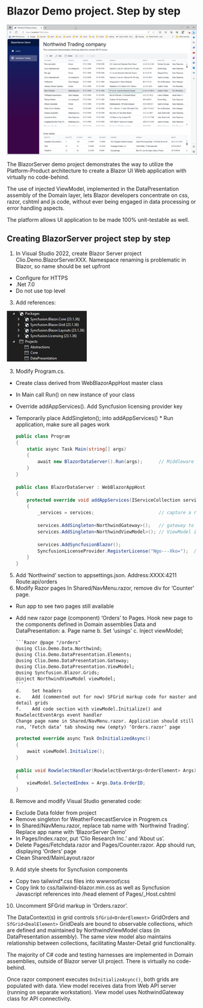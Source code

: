 # Blazor Demo project. Step by step

![Blazor demo](assets/images/BlazorDemo.png)

The BlazorServer demo project demonstrates the way to utilize the Platform-Product architecture to create a Blazor UI Web application with virtually no code-behind. 

The use of injected ViewModel, implemented in the DataPresentation assembly of the Domain layer, lets Blazor developers concentrate on css, razor, cshtml and js code, without ever being engaged in data processing or error handling aspects.

The platform allows UI application to be made 100% unit-testable as well.

## Creating BlazorServer project step by step

1.	In Visual Studio 2022, create Blazor Server project Clio.Demo.BlazorServerXXX. Namespace renaming is problematic in Blazor, so name should be set upfront
  * Configure for HTTPS
   * .Net 7.0
* Do not use top level
3.	Add references:
   
   ![Dependency](assets/images/Dependency.png)
   
3.	Modify Program.cs. 
* Create class derived from WebBlazorAppHost master class
* In Main call Run() on new instance of your class 
* Override addAppServices(). Add Syncfusion licensing provider key
* Temporarily place AddSingleton<WeatherForecastService>(); into addAppServices()
       * Run application, make sure all pages work
  
    ```C#
    public class Program
    {
        static async Task Main(string[] args)
        {
            await new BlazorDataServer().Run(args);      // Middleware pipeline logic is encapsulated in a Master class
        }
    }

    public class BlazorDataServer : WebBlazorAppHost
    {
        protected override void addAppServices(IServiceCollection services)
        {
            _services = services;                        // capture a reference to container for inspection
            
            services.AddSingleton<NorthwindGateway>();   // gateway to WebAPI server, injected into ViewModel
            services.AddSingleton<NorthwindViewModel>(); // ViewModel is to be available for injection into razor components
            
            services.AddSyncfusionBlazor();
            SyncfusionLicenseProvider.RegisterLicense("Ngo---Xko=");  // In non-demo solutions, the key is to be stored with other secrets
        }
    }
    ```

5.	Add ‘Northwind’ section to appsettings.json. Address:XXXX:4211 Route:api/orders
6.	Modify Razor pages
	In Shared/NavMenu.razor, remove div for ‘Counter’ page.
* Run app to see two pages still available
* Add new razor page (component) ‘Orders’ to Pages. Hook new page to the components defined in Domain assemblies Data and DataPresentation:
      a.	Page name
      b.	Set ‘usings’
      c.	Inject viewModel;
  
      ```Razor @page "/orders"
      @using Clio.Demo.Data.Northwind;
      @using Clio.Demo.DataPresentation.Elements;
      @using Clio.Demo.DataPresentation.Gateway;
      @using Clio.Demo.DataPresentation.ViewModel;
      @using Syncfusion.Blazor.Grids;
      @inject NorthwindViewModel viewModel; 
      ```
      d.	Set headers
      e.	Add (commented out for now) SFGrid markup code for master and detail grids
      f.	Add code section with viewModel.Initialize() and RowSelectEventArgs event handler
      Change page name in Shared/NavMenu.razor. Application should still run, ‘Fetch data’ tab showing new (empty) ‘Orders.razor’ page
    ```C#
    protected override async Task OnInitializedAsync()
    {
        await viewModel.Initialize();
    }

    public void RowSelectHandler(RowSelectEventArgs<OrderElement> Args)
    {
        viewModel.SelectedIndex = Args.Data.OrderID;
    }
    ```
8.	Remove and modify Visual Studio generated code: 
* Exclude Data folder from project
* Remove singleton for WeatherForecastService in Progrem.cs 
* In Shared/NavMenu.razor, replace tab name with ‘Northwind Trading’. Replace app name with ‘BlazorServer Demo’
* In Pages/Index.razor, put ‘Clio Research Inc.’ and ‘About us’. 
* Delete Pages/Fetchdata.razor and Pages/Counter.razor. App should run, displaying ‘Orders’ page
* Clean Shared/MainLayout.razor
9.	Add style sheets for Syncfusion components
* Copy two tailwind*.css files into wwwroot\css
* Copy link to css/tailwind-blazor.min.css as well as Syncfusion Javascript references into /head element of Pages/_Host.cshtml
10.	Uncomment SFGrid markup in ‘Orders.razor’. 


The DataContext(s) in grid controls `SfGrid<OrderElement>` GridOrders and `SfGrid<DealElement>` GridDeals are bound to observable collections, which are defined and maintained by NorthwindViewModel class (in DataPresentation assembly). The same view model also maintains relationship between collections, facilitating Master-Detail grid functionality.

The majority of C# code and testing harnesses are implemented in Domain assemblies, outside of Blazor server UI project. There is virtually no code-behind.

Once razor component executes `OnInitializeAsync()`, both grids are populated with data. View model receives data from Web API server (running on separate workstation). View model uses NothwindGateway class for API connectivity. 




